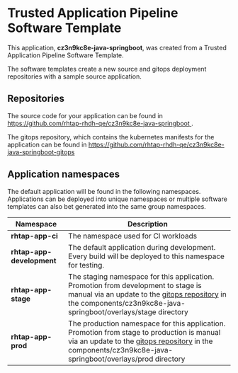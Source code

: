 # Trusted Application Pipeline Software Template

This application, **cz3n9kc8e-java-springboot**, was created from a Trusted Application Pipeline Software Template.

The software templates create a new source and gitops deployment repositories with a sample source application. 

## Repositories

The source code for your application can be found in [https://github.com/rhtap-rhdh-qe/cz3n9kc8e-java-springboot ](https://github.com/rhtap-rhdh-qe/cz3n9kc8e-java-springboot ).
 
The gitops repository, which contains the kubernetes manifests for the application can be found in 
[https://github.com/rhtap-rhdh-qe/cz3n9kc8e-java-springboot-gitops ](https://github.com/rhtap-rhdh-qe/cz3n9kc8e-java-springboot-gitops ) 

## Application namespaces 

The default application will be found in the following namespaces. Applications can be deployed into unique namespaces or multiple software templates can also bet generated into the same group namespaces.  

|  Namespace   |  Description   |  
| -------- | -------- |
| **rhtap-app-ci** | The namespace used for CI workloads |
| **rhtap-app-development** | The default application during development. Every build will be deployed to this namespace for testing. |
| **rhtap-app-stage** | The staging namespace for this application. Promotion from development to stage is manual via an update to the [gitops repository](https://github.com/rhtap-rhdh-qe/cz3n9kc8e-java-springboot-gitops ) in the components/cz3n9kc8e-java-springboot/overlays/stage directory |
| **rhtap-app-prod** | The production namespace for this application. Promotion from stage to production is manual via an update to the [gitops repository](https://github.com/rhtap-rhdh-qe/cz3n9kc8e-java-springboot-gitops ) in the components/cz3n9kc8e-java-springboot/overlays/prod directory |